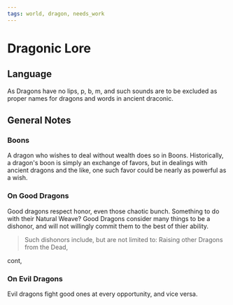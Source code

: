 ```yaml
---
tags: world, dragon, needs_work
---
```

# Dragonic Lore

## Language

As Dragons have no lips, p, b, m, and such sounds are to be excluded as proper names for dragons and words in ancient draconic.

## General Notes

### Boons

A dragon who wishes to deal without wealth does so in Boons. Historically, a dragon's boon is simply an exchange of favors, but in dealings with ancient dragons and the like, one such favor could be nearly as powerful as a wish.

### On Good Dragons
Good dragons respect honor, even those chaotic bunch. Something to do with their Natural Weave? Good Dragons consider many things to be a dishonor, and will not willingly commit them to the best of thier ability.

>Such dishonors include, but are not limited to:
>Raising other Dragons from the Dead, 

cont,

### On Evil Dragons
Evil dragons fight good ones at every opportunity, and vice versa.